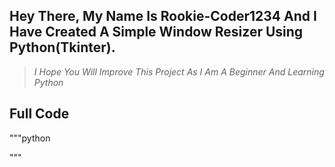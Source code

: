 ## Hey There, My Name Is Rookie-Coder1234 And I Have Created A Simple Window Resizer Using Python(Tkinter).

> *I Hope You Will Improve This Project As I Am A Beginner And Learning Python*

## Full Code
"""python

"""
